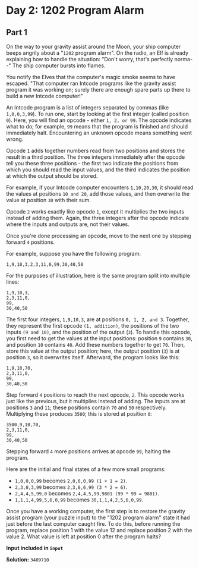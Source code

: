 # Day 2: 1202 Program Alarm

## Part 1
On the way to your gravity assist around the Moon, your ship computer beeps angrily about a "`1202` program alarm". On the radio, an Elf is already explaining how to handle the situation: "Don't worry, that's perfectly norma--" The ship computer bursts into flames.

You notify the Elves that the computer's magic smoke seems to have escaped. "That computer ran Intcode programs like the gravity assist program it was working on; surely there are enough spare parts up there to build a new Intcode computer!"

An Intcode program is a list of integers separated by commas (like `1,0,0,3,99`). To run one, start by looking at the first integer (called position `0`). Here, you will find an opcode - either `1, 2, or 99`. The opcode indicates what to do; for example, `99` means that the program is finished and should immediately halt. Encountering an unknown opcode means something went wrong.

Opcode `1` adds together numbers read from two positions and stores the result in a third position. The three integers immediately after the opcode tell you these three positions - the first two indicate the positions from which you should read the input values, and the third indicates the position at which the output should be stored.

For example, if your Intcode computer encounters `1,10,20,30`, it should read the values at positions `10 and 20`, add those values, and then overwrite the value at position `30` with their sum.

Opcode `2` works exactly like opcode `1`, except it multiplies the two inputs instead of adding them. Again, the three integers after the opcode indicate where the inputs and outputs are, not their values.

Once you're done processing an opcode, move to the next one by stepping forward `4` positions.

For example, suppose you have the following program:

`1,9,10,3,2,3,11,0,99,30,40,50`

For the purposes of illustration, here is the same program split into multiple lines:

```text
1,9,10,3,
2,3,11,0,
99,
30,40,50
```

The first four integers, `1,9,10,3`, are at positions `0, 1, 2, and 3`. Together, they represent the first opcode `(1, addition)`, the positions of the two inputs `(9 and 10)`, and the position of the output (`3`). To handle this opcode, you first need to get the values at the input positions: position `9` contains `30`, and position `10` contains `40`. Add these numbers together to get `70`. Then, store this value at the output position; here, the output position (`3`) is at position `3`, so it overwrites itself. Afterward, the program looks like this:

```text
1,9,10,70,
2,3,11,0,
99,
30,40,50
```

Step forward `4` positions to reach the next opcode, `2`. This opcode works just like the previous, but it multiplies instead of adding. The inputs are at positions `3` and `11`; these positions contain `70` and `50` respectively. Multiplying these produces `3500`; this is stored at position `0`:

```text
3500,9,10,70,
2,3,11,0,
99,
30,40,50
```
Stepping forward `4` more positions arrives at opcode `99`, halting the program.

Here are the initial and final states of a few more small programs:

 - `1,0,0,0,99` becomes `2,0,0,0,99 (1 + 1 = 2)`.
 - `2,3,0,3,99` becomes `2,3,0,6,99 (3 * 2 = 6)`.
 - `2,4,4,5,99,0` becomes `2,4,4,5,99,9801 (99 * 99 = 9801)`.
 - `1,1,1,4,99,5,6,0,99` becomes `30,1,1,4,2,5,6,0,99`.

Once you have a working computer, the first step is to restore the gravity assist program (your puzzle input) to the "1202 program alarm" state it had just before the last computer caught fire. To do this, before running the program, replace position 1 with the value 12 and replace position 2 with the value 2. What value is left at position 0 after the program halts?

**Input included in `input`**

**Solution:** `3409710`

